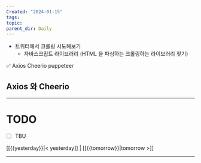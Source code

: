 ```yaml
---
Created: "2024-01-15"
tags: 
topic: 
parent_dir: Daily
---
```

- 트위터에서 크롤링 시도해보기
	- 자바스크립트 라이브러리 (HTML 을 파싱하는 크롤링하는 라이브러리 찾기)

✅ Axios Cheerio
puppeteer

## Axios 와 Cheerio 


----
# TODO
- [ ] TBU 
  
[[{{yesterday}}|< yesterday]] | [[{{tomorrow}}|tomorrow >]]  
  
---  
